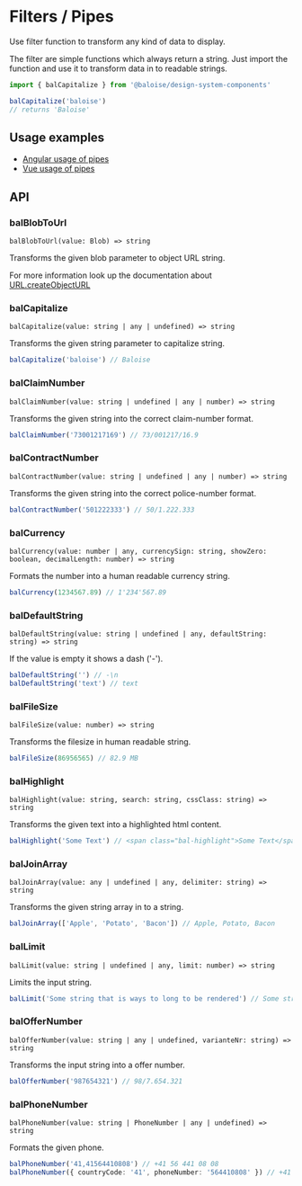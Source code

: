 # Filters / Pipes

Use filter function to transform any kind of data to display.

The filter are simple functions which always return a string. Just import the function and use it to transform data in to readable strings.

```typescript
import { balCapitalize } from '@baloise/design-system-components'

balCapitalize('baloise')
// returns 'Baloise'
```

## Usage examples

- [Angular usage of pipes](/components/getting-started/angular/usage.html#pipes)
- [Vue usage of pipes](/components/getting-started/vue/usage.html#filters)

<!-- generated content -->

## API

### balBlobToUrl

`balBlobToUrl(value: Blob) => string`

Transforms the given blob parameter to object URL string.

For more information look up the documentation about [URL.createObjectURL](https://developer.mozilla.org/en-US/docs/Web/API/URL/createObjectURL)

### balCapitalize

`balCapitalize(value: string | any | undefined) => string`

Transforms the given string parameter to capitalize string.

```typescript
balCapitalize('baloise') // Baloise
```

### balClaimNumber

`balClaimNumber(value: string | undefined | any | number) => string`

Transforms the given string into the correct claim-number format.

```typescript
balClaimNumber('73001217169') // 73/001217/16.9
```

### balContractNumber

`balContractNumber(value: string | undefined | any | number) => string`

Transforms the given string into the correct police-number format.

```typescript
balContractNumber('501222333') // 50/1.222.333
```

### balCurrency

`balCurrency(value: number | any, currencySign: string, showZero: boolean, decimalLength: number) => string`

Formats the number into a human readable currency string.

```typescript
balCurrency(1234567.89) // 1'234'567.89
```

### balDefaultString

`balDefaultString(value: string | undefined | any, defaultString: string) => string`

If the value is empty it shows a dash ('-').

```typescript
balDefaultString('') // -\n
balDefaultString('text') // text
```

### balFileSize

`balFileSize(value: number) => string`

Transforms the filesize in human readable string.

```typescript
balFileSize(86956565) // 82.9 MB
```

### balHighlight

`balHighlight(value: string, search: string, cssClass: string) => string`

Transforms the given text into a highlighted html content.

```typescript
balHighlight('Some Text') // <span class="bal-highlight">Some Text</span>
```

### balJoinArray

`balJoinArray(value: any | undefined | any, delimiter: string) => string`

Transforms the given string array in to a string.

```typescript
balJoinArray(['Apple', 'Potato', 'Bacon']) // Apple, Potato, Bacon
```

### balLimit

`balLimit(value: string | undefined | any, limit: number) => string`

Limits the input string.

```typescript
balLimit('Some string that is ways to long to be rendered') // Some string that is ...
```

### balOfferNumber

`balOfferNumber(value: string | any | undefined, varianteNr: string) => string`

Transforms the input string into a offer number.

```typescript
balOfferNumber('987654321') // 98/7.654.321
```

### balPhoneNumber

`balPhoneNumber(value: string | PhoneNumber | any | undefined) => string`

Formats the given phone.

```typescript
balPhoneNumber('41,41564410808') // +41 56 441 08 08
balPhoneNumber({ countryCode: '41', phoneNumber: '564410808' }) // +41 56 441 08 08
```
